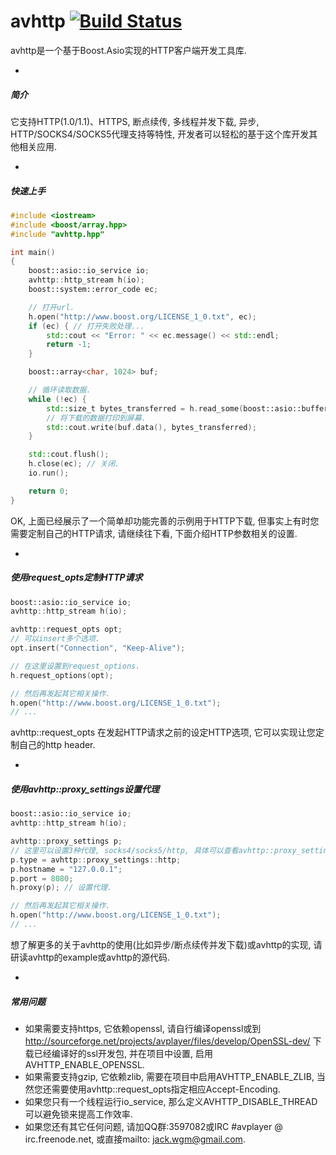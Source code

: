 avhttp [![Build Status](https://travis-ci.org/avplayer/avhttp.png?branch=master)](https://travis-ci.org/avplayer/avhttp)
======

avhttp是一个基于Boost.Asio实现的HTTP客户端开发工具库.

-
##### 简介


它支持HTTP(1.0/1.1)、HTTPS, 断点续传, 多线程并发下载, 异步, HTTP/SOCKS4/SOCKS5代理支持等特性, 开发者可以轻松的基于这个库开发其他相关应用.

-
##### 快速上手

``` c++
#include <iostream>
#include <boost/array.hpp>
#include "avhttp.hpp"

int main()
{
	boost::asio::io_service io;
	avhttp::http_stream h(io);
	boost::system::error_code ec;

	// 打开url.
	h.open("http://www.boost.org/LICENSE_1_0.txt", ec);
	if (ec) { // 打开失败处理...
		std::cout << "Error: " << ec.message() << std::endl;
		return -1;
	}

	boost::array<char, 1024> buf;

	// 循环读取数据.
	while (!ec) {
		std::size_t bytes_transferred = h.read_some(boost::asio::buffer(buf), ec);
		// 将下载的数据打印到屏幕.
		std::cout.write(buf.data(), bytes_transferred);
	}

	std::cout.flush();
	h.close(ec); // 关闭.
	io.run();

	return 0;
}
``` 


OK, 上面已经展示了一个简单却功能完善的示例用于HTTP下载, 但事实上有时您需要定制自己的HTTP请求, 请继续往下看, 下面介绍HTTP参数相关的设置.


-

##### 使用request_opts定制HTTP请求

``` c++
boost::asio::io_service io;
avhttp::http_stream h(io);

avhttp::request_opts opt;
// 可以insert多个选项.
opt.insert("Connection", "Keep-Alive");

// 在这里设置到request_options.
h.request_options(opt);

// 然后再发起其它相关操作.
h.open("http://www.boost.org/LICENSE_1_0.txt");
// ...
``` 

avhttp::request_opts 在发起HTTP请求之前的设定HTTP选项, 它可以实现让您定制自己的http header.

-


##### 使用avhttp::proxy_settings设置代理

``` c++
boost::asio::io_service io;
avhttp::http_stream h(io);

avhttp::proxy_settings p;
// 这里可以设置3种代理, socks4/socks5/http, 具体可以查看avhttp::proxy_settings的声明.
p.type = avhttp::proxy_settings::http;
p.hostname = "127.0.0.1";
p.port = 8080;
h.proxy(p); // 设置代理.

// 然后再发起其它相关操作.
h.open("http://www.boost.org/LICENSE_1_0.txt");
// ...
``` 

想了解更多的关于avhttp的使用(比如异步/断点续传并发下载)或avhttp的实现, 请研读avhttp的example或avhttp的源代码.

-


##### 常用问题

* 如果需要支持https, 它依赖openssl, 请自行编译openssl或到 http://sourceforge.net/projects/avplayer/files/develop/OpenSSL-dev/ 下载已经编译好的ssl开发包, 并在项目中设置, 启用AVHTTP_ENABLE_OPENSSL.
* 如果需要支持gzip, 它依赖zlib, 需要在项目中启用AVHTTP_ENABLE_ZLIB, 当然您还需要使用avhttp::request_opts指定相应Accept-Encoding.
* 如果您只有一个线程运行io_service, 那么定义AVHTTP_DISABLE_THREAD可以避免锁来提高工作效率.
* 如果您还有其它任何问题, 请加QQ群:3597082或IRC #avplayer @ irc.freenode.net, 或直接mailto: jack.wgm@gmail.com.
